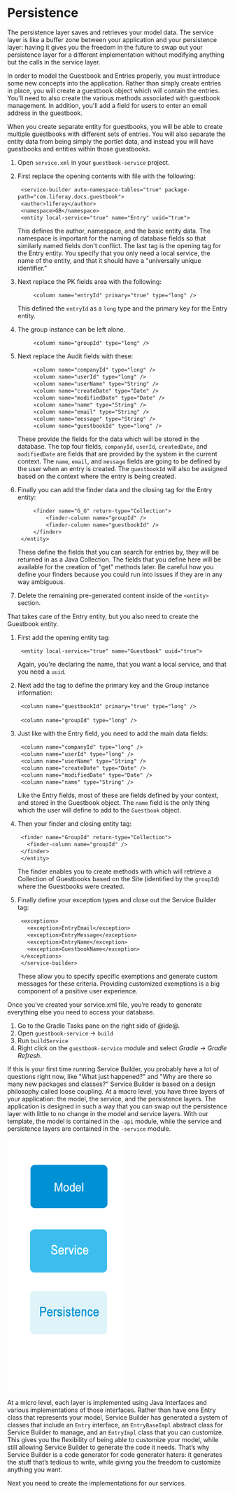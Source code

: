 # Persistence

The persistence layer saves and retrieves your model data. The service layer is
like a buffer zone between your application and your persistence layer: having
it gives you the freedom in the future to swap out your persistence layer for a
different implementation without modifying anything but the calls in the service
layer.

In order to model the Guestbook and Entries properly, you must introduce some
new concepts into the application. Rather than simply create entries in place,
you will create a guestbook object which will contain the entries. You'll need
to also create the various methods associated with guestbook management. In
addition, you'll add a field for users to enter an email address in the
guestbook.

When you create separate entity for guestbooks, you will be able to create
multiple guestbooks with different sets of entries. You will also separate the 
entity data from being simply the portlet data, and instead you will have
guestbooks and entities within those guestbooks.

1. Open `service.xml` in your `guestbook-service` project.
2. First replace the opening contents with file with the following:

	    <service-builder auto-namespace-tables="true" package-path="com.liferay.docs.guestbook">
		<author>liferay</author>
		<namespace>GB</namespace>
		<entity local-service="true" name="Entry" uuid="true">

    This defines the author, namespace, and the basic entity data. The 
	namespace is important for the naming of database fields so that similarly
	named fields don't conflict. The last tag is the opening tag for the Entry
	entity. You specify that you only need a local service, the name of the
	entity, and that it should have a "universally unique identifier."

3. Next replace the PK fields area with the following:

			<column name="entryId" primary="true" type="long" />

    This defined the `entryId` as a `long` type and the primary key for the
	Entry entity.

4. The group instance can be left alone.

			<column name="groupId" type="long" />

5. Next replace the Audit fields with these:

			<column name="companyId" type="long" />
			<column name="userId" type="long" />
			<column name="userName" type="String" />
			<column name="createDate" type="Date" />
			<column name="modifiedDate" type="Date" />
			<column name="name" type="String" />
			<column name="email" type="String" />
			<column name="message" type="String" />
			<column name="guestbookId" type="long" />

    These provide the fields for the data which will be stored in the database. 
	The top four fields, `companyId`, `userId`, `createdDate`, and 
	`modifiedDate` are fields that are provided by the system in the current    
	context. The `name`, `email`, and `message` fields are  going to be defined 
	by the user when an entry is created. The `guestbookId` will also be 
	assigned based on the context where the entry is being created.

6. Finally you can add the finder data and the closing tag for the Entry entity:

			<finder name="G_G" return-type="Collection">
				<finder-column name="groupId" />
				<finder-column name="guestbookId" />
			</finder>
		</entity>

	These define the fields that you can search for entries by, they will be 
	returned in as a Java Collection. The fields that you define here will be 
	available for the creation of "get" methods later. Be careful how you define
	your finders because you could run into issues if they are in any way 
	ambiguous.

7. Delete the remaining pre-generated content inside of the `<entity>` section.

That takes care of the Entry entity, but you also need to create the Guestbook
entity.

1. First add the opening entity tag:
	
	    <entity local-service="true" name="Guestbook" uuid="true">

    Again, you're declaring the name, that you want a local service, and that 
	you need a `uuid`.

2. Next add the tag to define the primary key and the Group instance 
    information:

	    <column name="guestbookId" primary="true" type="long" />

	    <column name="groupId" type="long" />

3. Just like with the Entry field, you need to add the main data fields:

	    <column name="companyId" type="long" />
    	<column name="userId" type="long" />
	    <column name="userName" type="String" />
	    <column name="createDate" type="Date" />
	    <column name="modifiedDate" type="Date" />
	    <column name="name" type="String" />

	Like the Entry fields, most of these are fields defined by your context, and
	stored in the Guestbook object. The `name` field is the only thing which the
	user will define to add to the `Guestbook` object.

4. Then your finder and closing entity tag:

	    <finder name="GroupId" return-type="Collection">
	      <finder-column name="groupId" />
	    </finder>
        </entity>
	 
	 The finder enables you to create methods with which will retrieve a 
	 Collection of Guestbooks based on the Site (identified by the `groupId`) 
	 where the Guestbooks were created.

5. Finally define your exception types and close out the Service Builder tag:
	 
	    <exceptions>
	      <exception>EntryEmail</exception>
	      <exception>EntryMessage</exception>
	      <exception>EntryName</exception>
	      <exception>GuestbookName</exception>
	    </exceptions>
	    </service-builder>
	
	These allow you to specify specific exemptions and generate custom messages 
	for these criteria. Providing customized exemptions is a big component of 
	a positive user experience.

Once you’ve created your service.xml file, you’re ready to generate everything 
else you need to access your database.

1. Go to the Gradle Tasks pane on the right side of @ide@.
2. Open `guestbook-service` &rarr; `build`
3. Run `buildService`
4. Right click on the `guestbook-service` module and select *Gradle* &rarr;
    *Gradle Refresh*.

If this is your first time running Service Builder, you probably have a lot of 
questions right now, like "What just happened?" and "Why are there so many new 
packages and classes?" Service Builder is based on a design philosophy called 
loose coupling. At a macro level, you have three layers of your application: 
the model, the service, and the persistence layers. The application is designed 
in such a way that you can swap out the persistence layer with little to no 
change in the model and service layers. With our template, the model is 
contained in the `-api` module, while the service and persistence layers are 
contained in the `-service` module.

![Figure X: The Model, Service, and Persistence Layer.](../../../images/model-service-persistence.png)

At a micro level, each layer is implemented using Java Interfaces and various 
implementations of those interfaces. Rather than have one Entry class that 
represents your model, Service Builder has generated a system of classes that 
include an `Entry` interface, an `EntryBaseImpl` abstract class for Service 
Builder to manage, and an `EntryImpl` class that you can customize. This gives 
you the flexibility of being able to customize your model, while still allowing 
Service Builder to generate the code it needs. That’s why Service Builder is a 
code generator for code generator haters: it generates the stuff that’s tedious 
to write, while giving you the freedom to customize anything you want.

Next you need to create the implementations for our services.
